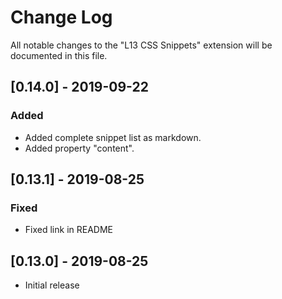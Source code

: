 # Change Log
All notable changes to the "L13 CSS Snippets" extension will be documented in this file.

## [0.14.0] - 2019-09-22

### Added
- Added complete snippet list as markdown.
- Added property "content".

## [0.13.1] - 2019-08-25

### Fixed
- Fixed link in README

## [0.13.0] - 2019-08-25
- Initial release